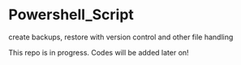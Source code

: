 # Powershell_Script
create backups, restore with version control and other file handling

This repo is in progress. Codes will be added later on!
